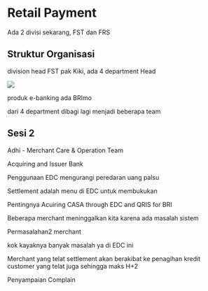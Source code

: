 # Retail Payment
Ada 2 divisi sekarang, FST dan FRS

## Struktur Organisasi
division head FST pak Kiki, ada 4 department Head

![](struktur_organisasi.png)

produk e-banking ada BRImo

dari 4 department dibagi lagi menjadi beberapa team

## Sesi 2
Adhi - Merchant Care & Operation Team

Acquiring and Issuer Bank

Penggunaan EDC mengurangi peredaran uang palsu

Settlement adalah menu di EDC untuk membukukan 

Pentingnya Acuiring CASA through EDC and QRIS for BRI

Beberapa merchant meninggalkan kita karena ada masalah sistem

Permasalahan2 merchant

kok kayaknya banyak masalah ya di EDC ini

Merchant yang telat settlement akan berakibat ke penagihan kredit customer yang telat juga sehingga maks H+2

Penyampaian Complain

